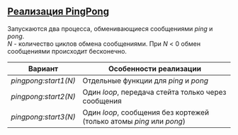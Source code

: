 ## [Реализация PingPong](../programs/pingpong/pingpong.erl)
Запускаются два процесса, обменивающиеся сообщениями *ping* и *pong*.  
*N* - количество циклов обмена сообщениями. При *N* < 0 обмен сообщениями происходит бесконечно.  

|Вариант|Особенности реализации|  
|--------------------|---------------------------------------------------------------------|  
|*pingpong:start1(N)*| Отдельные функции для *ping* и *pong*|  
|*pingpong:start2(N)*| Один *loop*, передача стейта только через сообщения|  
|*pingpong:start3(N)*| Один *loop*, сообщения без кортежей (только атомы *ping* или *pong*)|  

